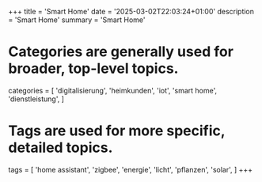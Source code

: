 +++
title = 'Smart Home'
date = '2025-03-02T22:03:24+01:00'
description = 'Smart Home'
summary = 'Smart Home'
# Categories are generally used for broader, top-level topics.
categories = [
 'digitalisierung',
 'heimkunden',
 'iot',
 'smart home',
 'dienstleistung',
]
# Tags are used for more specific, detailed topics.
tags = [
 'home assistant',
 'zigbee',
 'energie',
 'licht',
 'pflanzen',
 'solar',
]
+++
